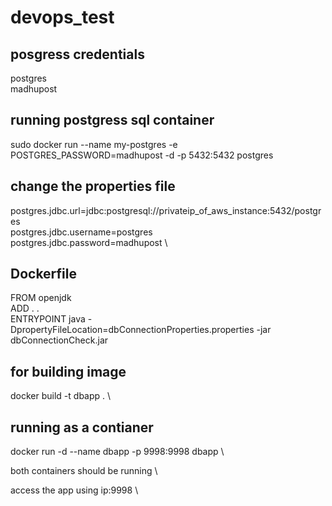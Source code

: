# devops_test

posgress credentials
--------------------

postgres \
madhupost

running postgress sql container
-----------------------------
sudo docker run --name my-postgres -e POSTGRES_PASSWORD=madhupost -d -p 5432:5432 postgres
 
 
 change the properties file
 ---------------------------
 
postgres.jdbc.url=jdbc:postgresql://privateip_of_aws_instance:5432/postgres \
postgres.jdbc.username=postgres \
postgres.jdbc.password=madhupost \

 
 Dockerfile
 ----------
FROM openjdk \
ADD . .  \
ENTRYPOINT java -DpropertyFileLocation=dbConnectionProperties.properties -jar dbConnectionCheck.jar


for building image
-------------------
docker build -t dbapp . \

running as a contianer
---------------------

docker run -d --name dbapp -p 9998:9998 dbapp \

both containers should be running \

access the app using ip:9998 \



